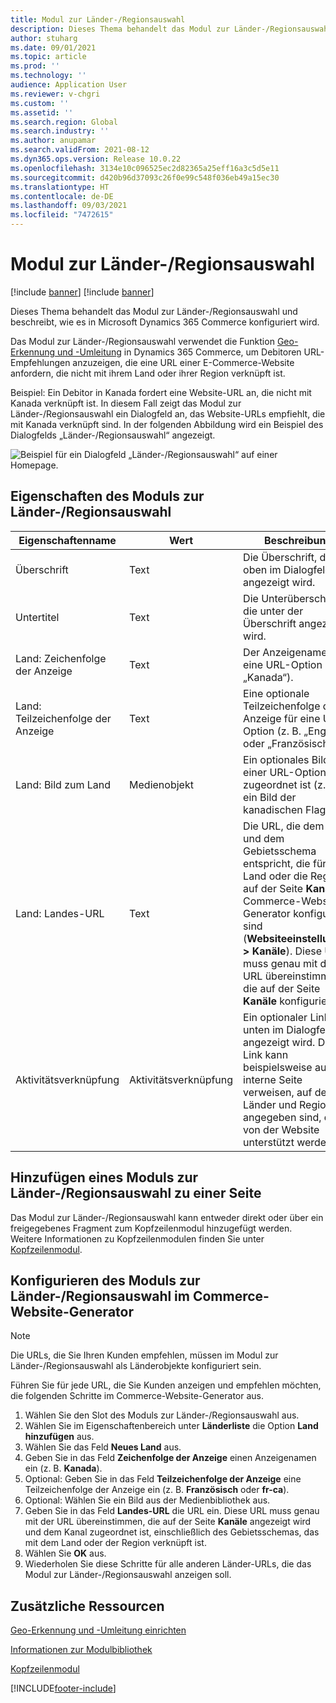 ```yaml
---
title: Modul zur Länder-/Regionsauswahl
description: Dieses Thema behandelt das Modul zur Länder-/Regionsauswahl und beschreibt, wie es in Microsoft Dynamics 365 Commerce konfiguriert wird.
author: stuharg
ms.date: 09/01/2021
ms.topic: article
ms.prod: ''
ms.technology: ''
audience: Application User
ms.reviewer: v-chgri
ms.custom: ''
ms.assetid: ''
ms.search.region: Global
ms.search.industry: ''
ms.author: anupamar
ms.search.validFrom: 2021-08-12
ms.dyn365.ops.version: Release 10.0.22
ms.openlocfilehash: 3134e10c096525ec2d82365a25eff16a3c5d5e11
ms.sourcegitcommit: d420b96d37093c26f0e99c548f036eb49a15ec30
ms.translationtype: HT
ms.contentlocale: de-DE
ms.lasthandoff: 09/03/2021
ms.locfileid: "7472615"
---
```

# <a name="countryregion-picker-module"></a>Modul zur Länder-/Regionsauswahl

[!include [banner](includes/banner.md)]
[!include [banner](includes/preview-banner.md)]

Dieses Thema behandelt das Modul zur Länder-/Regionsauswahl und beschreibt, wie es in Microsoft Dynamics 365 Commerce konfiguriert wird.

Das Modul zur Länder-/Regionsauswahl verwendet die Funktion [Geo-Erkennung und -Umleitung](geo-detection-redirection.md) in Dynamics 365 Commerce, um Debitoren URL-Empfehlungen anzuzeigen, die eine URL einer E-Commerce-Website anfordern, die nicht mit ihrem Land oder ihrer Region verknüpft ist.

Beispiel: Ein Debitor in Kanada fordert eine Website-URL an, die nicht mit Kanada verknüpft ist. In diesem Fall zeigt das Modul zur Länder-/Regionsauswahl ein Dialogfeld an, das Website-URLs empfiehlt, die mit Kanada verknüpft sind. In der folgenden Abbildung wird ein Beispiel des Dialogfelds „Länder-/Regionsauswahl“ angezeigt.

![Beispiel für ein Dialogfeld „Länder-/Regionsauswahl“ auf einer Homepage.](./media/Geo_country-region-module-insitu.png)

## <a name="countryregion-picker-module-properties"></a>Eigenschaften des Moduls zur Länder-/Regionsauswahl

| Eigenschaftenname              | Wert       | Beschreibung |
| -------------------------- | ----------- | ----------- |
| Überschrift                    | Text        | Die Überschrift, die oben im Dialogfeld angezeigt wird. |
| Untertitel                 | Text        | Die Unterüberschrift, die unter der Überschrift angezeigt wird. |
| Land: Zeichenfolge der Anzeige    | Text        | Der Anzeigename für eine URL-Option (z. B. „Kanada“). |
| Land: Teilzeichenfolge der Anzeige | Text        | Eine optionale Teilzeichenfolge der Anzeige für eine URL-Option (z. B. „Englisch“ oder „Französisch“). |
| Land: Bild zum Land     | Medienobjekt | Ein optionales Bild, das einer URL-Option zugeordnet ist (z. B. ein Bild der kanadischen Flagge). |
| Land: Landes-URL       | Text        | Die URL, die dem Kanal und dem Gebietsschema entspricht, die für das Land oder die Region auf der Seite **Kanäle** im Commerce-Website-Generator konfiguriert sind (**Websiteeinstellungen \> Kanäle**). Diese URL muss genau mit der URL übereinstimmen, die auf der Seite **Kanäle** konfiguriert ist. |
| Aktivitätsverknüpfung                | Aktivitätsverknüpfung | Ein optionaler Link, der unten im Dialogfeld angezeigt wird. Dieser Link kann beispielsweise auf eine interne Seite verweisen, auf der alle Länder und Regionen angegeben sind, die von der Website unterstützt werden. |

## <a name="add-a-countryregion-picker-module-to-a-page"></a>Hinzufügen eines Moduls zur Länder-/Regionsauswahl zu einer Seite

Das Modul zur Länder-/Regionsauswahl kann entweder direkt oder über ein freigegebenes Fragment zum Kopfzeilenmodul hinzugefügt werden. Weitere Informationen zu Kopfzeilenmodulen finden Sie unter [Kopfzeilenmodul](author-header-module.md).

## <a name="configure-the-countryregion-picker-module-in-commerce-site-builder"></a>Konfigurieren des Moduls zur Länder-/Regionsauswahl im Commerce-Website-Generator

> [!NOTE]
> Die URLs, die Sie Ihren Kunden empfehlen, müssen im Modul zur Länder-/Regionsauswahl als Länderobjekte konfiguriert sein.

Führen Sie für jede URL, die Sie Kunden anzeigen und empfehlen möchten, die folgenden Schritte im Commerce-Website-Generator aus.

1. Wählen Sie den Slot des Moduls zur Länder-/Regionsauswahl aus.
1. Wählen Sie im Eigenschaftenbereich unter **Länderliste** die Option **Land hinzufügen** aus.
1. Wählen Sie das Feld **Neues Land** aus.
1. Geben Sie in das Feld **Zeichenfolge der Anzeige** einen Anzeigenamen ein (z. B. **Kanada**).
1. Optional: Geben Sie in das Feld **Teilzeichenfolge der Anzeige** eine Teilzeichenfolge der Anzeige ein (z. B. **Französisch** oder **fr-ca**).
1. Optional: Wählen Sie ein Bild aus der Medienbibliothek aus.
1. Geben Sie in das Feld **Landes-URL** die URL ein. Diese URL muss genau mit der URL übereinstimmen, die auf der Seite **Kanäle** angezeigt wird und dem Kanal zugeordnet ist, einschließlich des Gebietsschemas, das mit dem Land oder der Region verknüpft ist.
1. Wählen Sie **OK** aus.
1. Wiederholen Sie diese Schritte für alle anderen Länder-URLs, die das Modul zur Länder-/Regionsauswahl anzeigen soll.

## <a name="additional-resources"></a>Zusätzliche Ressourcen

[Geo-Erkennung und -Umleitung einrichten](geo-detection-redirection.md)

[Informationen zur Modulbibliothek](starter-kit-overview.md)

[Kopfzeilenmodul](author-header-module.md)

[!INCLUDE[footer-include](../includes/footer-banner.md)]
